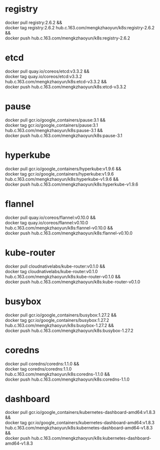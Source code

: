 # registry
docker pull registry:2.6.2 &&\
docker tag registry:2.6.2 hub.c.163.com/mengkzhaoyun/k8s:registry-2.6.2 &&\
docker push hub.c.163.com/mengkzhaoyun/k8s:registry-2.6.2

# etcd
docker pull quay.io/coreos/etcd:v3.3.2 &&\
docker tag quay.io/coreos/etcd:v3.3.2 hub.c.163.com/mengkzhaoyun/k8s:etcd-v3.3.2 &&\
docker push hub.c.163.com/mengkzhaoyun/k8s:etcd-v3.3.2

# pause
docker pull gcr.io/google_containers/pause:3.1 &&\
docker tag gcr.io/google_containers/pause:3.1 hub.c.163.com/mengkzhaoyun/k8s:pause-3.1 &&\
docker push hub.c.163.com/mengkzhaoyun/k8s:pause-3.1

# hyperkube
docker pull gcr.io/google_containers/hyperkube:v1.9.6 &&\
docker tag gcr.io/google_containers/hyperkube:v1.9.6 hub.c.163.com/mengkzhaoyun/k8s:hyperkube-v1.9.6 &&\
docker push hub.c.163.com/mengkzhaoyun/k8s:hyperkube-v1.9.6 

# flannel
docker pull quay.io/coreos/flannel:v0.10.0 &&\
docker tag quay.io/coreos/flannel:v0.10.0 hub.c.163.com/mengkzhaoyun/k8s:flannel-v0.10.0 &&\
docker push hub.c.163.com/mengkzhaoyun/k8s:flannel-v0.10.0

# kube-router
docker pull cloudnativelabs/kube-router:v0.1.0 &&\
docker tag cloudnativelabs/kube-router:v0.1.0 hub.c.163.com/mengkzhaoyun/k8s:kube-router-v0.1.0 &&\
docker push hub.c.163.com/mengkzhaoyun/k8s:kube-router-v0.1.0

# busybox
docker pull gcr.io/google_containers/busybox:1.27.2 &&\
docker tag gcr.io/google_containers/busybox:1.27.2 hub.c.163.com/mengkzhaoyun/k8s:busybox-1.27.2 &&\
docker push hub.c.163.com/mengkzhaoyun/k8s:busybox-1.27.2 

# coredns
docker pull coredns/coredns:1.1.0 &&\
docker tag coredns/coredns:1.1.0 hub.c.163.com/mengkzhaoyun/k8s:coredns-1.1.0 &&\
docker push hub.c.163.com/mengkzhaoyun/k8s:coredns-1.1.0

# dashboard
docker pull gcr.io/google_containers/kubernetes-dashboard-amd64:v1.8.3 &&\
docker tag gcr.io/google_containers/kubernetes-dashboard-amd64:v1.8.3 hub.c.163.com/mengkzhaoyun/k8s:kubernetes-dashboard-amd64-v1.8.3 &&\
docker push hub.c.163.com/mengkzhaoyun/k8s:kubernetes-dashboard-amd64-v1.8.3 